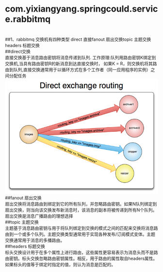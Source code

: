 # com.yixiangyang.springcould.service.rabbitmq
#
##1、rabbitmq 交换机有四种类型 direct 直接fanout 扇出交换topic 主题交换 headers 标题交换  
##direct交换  
直接交换基于消息路由密钥将消息传递到队列. 工作原理:队列用路由密钥K绑定到交换机,当具有路由密钥R的新消息到达直接交换时，
如果K = R，则交换机将其路由到队列,直接交换通常用于以循环方式在多个工作者（同一应用程序的实例）之间分配任务  
![Image text](https://github.com/yixiangyang/com.yixiangyang.image.respository/blob/master/rabbitMqImage/exchange-direct.png)
##fanout 扇出交换  
扇出交换将消息路由到绑定到它的所有队列，并忽略路由密钥。如果N队列绑定到扇出交换，则当向该交换发布新消息时，该消息的副本将被传递到所有N个队列。扇出交换是消息广播路由的理想选择  
##topic 主题交换  
主题基于消息路由密钥与用于将队列绑定到交换的模式之间的匹配来交换将消息路由到一个或多个队列。主题交换类型通常用于实现各种发布/订阅模式变体。主题交换通常用于消息的多播路由。  
##headers 标题交换  
标头交换设计用于在多个属性上进行路由，这些属性更容易表示为消息头而不是路由密钥。标头交换忽略路由密钥属性。相反，用于路由的属性取自headers属性。如果标头的值等于绑定时指定的值，则认为消息是匹配的。  
